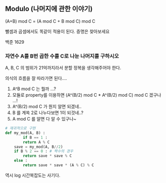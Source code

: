 ## Modulo (나머지에 관한 이야기)

(A+B) mod C = (A mod C + B mod C) mod C

뺄셈과 곱셈에서도 똑같이 적용이 된다. 증명은 찾아보세요

백준 1629

### 자연수 A를 B번 곱한 수를 C로 나눈 나머지를 구하시오

A, B, C 의 범위가 21억까지라서 분할 정복을 생각해주어야 한다.

의식의 흐름을 잘 따라가면 된다....

1. A^B mod C 는 뭘까 ...?
2. 모듈로 property를 이용하면 (A^(B/2) mod C * A^(B/2) mod C) mod C 겠구나 ...!
3. A^(B/2) mod C 가 뭔지 알면 되겠네..
4. B 를 계쏙 2로 나누다보면 1이 되것네..?
5. A mod C 를 알면 다 알 수 있구나~

```python
# 재귀적으로 구현
def my_mod(A, B) :
		if B == 1 :
      	return A % C
    save = my_mod(A, B//2)
    if B % 2 == 0 : # 짝수의 경우
      	return save * save % C
    else :
        return save * save * (A % C) % C
```

역시 log 시간복잡도는 사기다.


